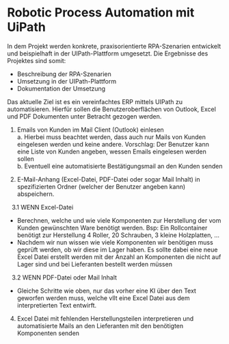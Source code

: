 # Robotic Process Automation mit UiPath

In dem Projekt werden konkrete, praxisorientierte RPA-Szenarien entwickelt und beispielhaft in 
der UIPath-Plattform umgesetzt. Die Ergebnisse des Projektes sind somit: 
- Beschreibung der RPA-Szenarien 
- Umsetzung in der UIPath-Plattform 
- Dokumentation der Umsetzung

Das aktuelle Ziel ist es ein vereinfachtes ERP mittels UIPath zu automatisieren. Hierfür sollen die Benutzeroberflächen
von Outlook, Excel und PDF Dokumenten unter Betracht gezogen werden. 

1.	Emails von Kunden im Mail Client (Outlook) einlesen <br/>
a. Hierbei muss beachtet werden, dass auch nur Mails von Kunden eingelesen werden und keine andere. Vorschlag: Der Benutzer kann eine Liste von Kunden angeben, wessen Emails eingelesen werden sollen <br/>
b.	Eventuell eine automatisierte Bestätigungsmail an den Kunden senden

2.	E-Mail-Anhang (Excel-Datei, PDF-Datei oder sogar Mail Inhalt) in spezifizierten Ordner (welcher der Benutzer angeben kann) abspeichern.

&ensp; 3.1 WENN Excel-Datei 

- Berechnen, welche und wie viele Komponenten zur Herstellung der vom Kunden gewünschten Ware benötigt werden. Bsp: Ein Rollcontainer benötigt zur Herstellung 4 Roller, 20 Schrauben, 3 kleine Holzplatten, …
- Nachdem wir nun wissen wie viele Komponenten wir benötigen muss geprüft werden, ob wir diese im Lager haben. Es sollte dabei eine neue Excel Datei erstellt werden mit der Anzahl an Komponenten die nicht auf Lager sind und bei Lieferanten bestellt werden müssen

&ensp; 3.2 WENN PDF-Datei oder Mail Inhalt <br/>
- Gleiche Schritte wie oben, nur das vorher eine KI über den Text geworfen werden muss, welche vllt eine Excel Datei aus dem interpretierten Text entwirft.

4.	Excel Datei mit fehlenden Herstellungsteilen interpretieren und automatisierte Mails an den Lieferanten mit den benötigten Komponenten senden
